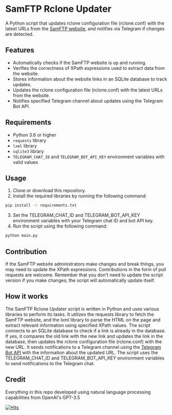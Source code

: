 # SamFTP Rclone Updater

A Python script that updates rclone configuration file (rclone.conf) with the latest URLs from the [SamFTP website](http://172.16.50.5/), and notifies via Telegram if changes are detected.

## Features

- Automatically checks if the SamFTP website is up and running.
- Verifies the correctness of XPath expressions used to extract data from the website.
- Stores information about the website links in an SQLite database to track updates.
- Updates the rclone configuration file (rclone.conf) with the latest URLs from the website.
- Notifies specified Telegram channel about updates using the Telegram Bot API.

## Requirements

- Python 3.6 or higher
- `requests` library
- `lxml` library
- `sqlite3` library
- `TELEGRAM_CHAT_ID` and `TELEGRAM_BOT_API_KEY` environment variables with valid values

## Usage

1. Clone or download this repository.
2. Install the required libraries by running the following command:

```bash
pip install -r requirements.txt
```

3. Set the TELEGRAM_CHAT_ID and TELEGRAM_BOT_API_KEY environment variables with your Telegram chat ID and bot API key.
4. Run the script using the following command:

```bash
python main.py
```

## Contribution

If the SamFTP website administrators make changes and break things, you may need to update the XPath expressions. Contributions in the form of pull requests are welcome. Remember that you don't need to update the script version if you make changes; the script will automatically update itself.

## How it works

The SamFTP Rclone Updater script is written in Python and uses various libraries to perform its tasks. It utilizes the requests library to fetch the SamFTP website, and the lxml library to parse the HTML on the page and extract relevant information using specified XPath values. The script connects to an SQLite database to check if a link is already in the database. If yes, it compares the old link with the new link and updates the link in the database, then updates the rclone configuration file (rclone.conf) with the new URL. It sends notifications to a Telegram channel using the [Telegram Bot API](https://core.telegram.org/bots/api) with the information about the updated URL. The script uses the TELEGRAM_CHAT_ID and TELEGRAM_BOT_API_KEY environment variables to send notifications to the Telegram chat.

## Credit

Everything in this repo developed using natural language processing capabilities from OpenAI's GPT-3.5

[![Hits](https://hits.seeyoufarm.com/api/count/incr/badge.svg?url=https://github.com/origamiofficial/samftp-rclone-updater&icon=github.svg&icon_color=%23FFFFFF&title=hits&edge_flat=false)](https://github.com/origamiofficial/samftp-rclone-updater)
